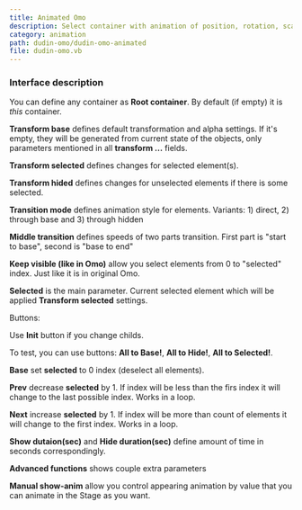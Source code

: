 ```yaml
---
title: Animated Omo
description: Select container with animation of position, rotation, scaling and/or alpha. Absolute and relative.
category: animation
path: dudin-omo/dudin-omo-animated
file: dudin-omo.vb
---
```


<interface-description image="animated-omo-interface.png">

### Interface description

You can define any container as __Root container__. By default (if empty) it is _this_ container.

__Transform base__ defines default transformation and alpha settings. If it's empty, they will be generated from current state of the objects, only parameters mentioned in all __transform ...__ fields.

__Transform selected__ defines changes for selected element(s).

__Transform hided__ defines changes for unselected elements if there is some selected.

__Transition mode__ defines animation style for elements. Variants: 1) direct, 2) through base and 3) through hidden

__Middle transition__ defines speeds of two parts transition. First part is "start to base", second is "base to end"

__Keep visible (like in Omo)__ allow you select elements from 0 to "selected" index. Just like it is in original Omo.

__Selected__ is the main parameter. Current selected element which will be applied __Transform selected__ settings.

Buttons:

Use __Init__ button if you change childs.

To test, you can use buttons: __All to Base!__, __All to Hide!__, __All to Selected!__.

__Base__ set __selected__ to 0 index (deselect all elements).

__Prev__ decrease __selected__ by 1. If index will be less than the firs index it will change to the last possible index. Works in a loop.

__Next__ increase __selected__ by 1. If index will be more than count of elements it will change to the first index. Works in a loop.

__Show dutaion(sec)__ and __Hide duration(sec)__ define amount of time in seconds correspondingly.

__Advanced functions__ shows couple extra parameters

__Manual show-anim__ allow you control appearing animation by value that you can animate in the Stage as you want.

</interface-description>
